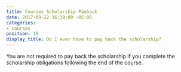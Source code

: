 ```yaml
---
title: Courses Scholarship Payback
date: 2017-09-22 16:39:00 -05:00
categories:
- courses
position: 10
display_title: Do I ever have to pay back the scholarship?
---
```


You are not required to pay back the scholarship if you complete the scholarship obligations following the end of the course.